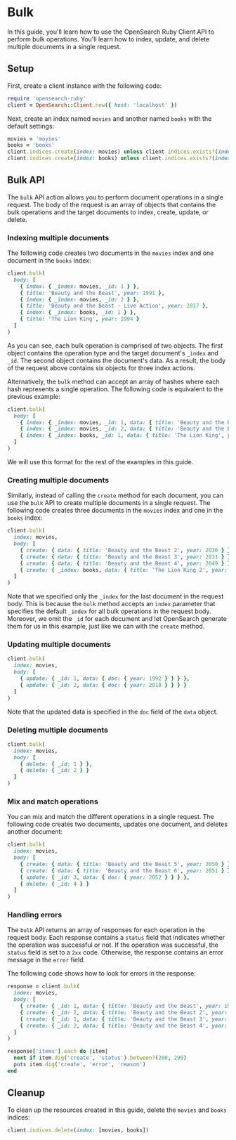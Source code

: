 # Bulk

In this guide, you'll learn how to use the OpenSearch Ruby Client API to perform bulk operations. You'll learn how to index, update, and delete multiple documents in a single request.

## Setup
First, create a client instance with the following code:

```ruby
require 'opensearch-ruby'
client = OpenSearch::Client.new({ host: 'localhost' })
```

Next, create an index named `movies` and another named `books` with the default settings:

```ruby
movies = 'movies'
books = 'books'
client.indices.create(index: movies) unless client.indices.exists?(index: movies)
client.indices.create(index: books) unless client.indices.exists?(index: books)
```


## Bulk API

The `bulk` API action allows you to perform document operations in a single request. The body of the request is an array of objects that contains the bulk operations and the target documents to index, create, update, or delete.

### Indexing multiple documents
The following code creates two documents in the `movies` index and one document in the `books` index:

```ruby
client.bulk(
  body: [
    { index: { _index: movies, _id: 1 } },
    { title: 'Beauty and the Beast', year: 1991 },
    { index: { _index: movies, _id: 2 } },
    { title: 'Beauty and the Beast - Live Action', year: 2017 },
    { index: { _index: books, _id: 1 } },
    { title: 'The Lion King', year: 1994 }
  ]
)
```
As you can see, each bulk operation is comprised of two objects. The first object contains the operation type and the target document's `_index` and `_id`. The second object contains the document's data. As a result, the body of the request above contains six objects for three index actions.

Alternatively, the `bulk` method can accept an array of hashes where each hash represents a single operation. The following code is equivalent to the previous example:

```ruby
client.bulk(
  body: [
    { index: { _index: movies, _id: 1, data: { title: 'Beauty and the Beast', year: 1991 }  } },
    { index: { _index: movies, _id: 2, data: { title: 'Beauty and the Beast - Live Action', year: 2017 } } },
    { index: { _index: books, _id: 1, data: { title: 'The Lion King', year: 1994 } } }
  ]
)
```

We will use this format for the rest of the examples in this guide.

### Creating multiple documents

Similarly, instead of calling the `create` method for each document, you can use the `bulk` API to create multiple documents in a single request. The following code creates three documents in the `movies` index and one in the `books` index:

```ruby
client.bulk(
  index: movies,
  body: [
    { create: { data: { title: 'Beauty and the Beast 2', year: 2030 } } },
    { create: { data: { title: 'Beauty and the Beast 3', year: 2031 } } },
    { create: { data: { title: 'Beauty and the Beast 4', year: 2049 } } },
    { create: { _index: books, data: { title: 'The Lion King 2', year: 1998 } } }
  ]
)
```
Note that we specified only the `_index` for the last document in the request body. This is because the `bulk` method accepts an `index` parameter that specifies the default `_index` for all bulk operations in the request body. Moreover, we omit the `_id` for each document and let OpenSearch generate them for us in this example, just like we can with the `create` method.

### Updating multiple documents
```ruby
client.bulk(
  index: movies,
  body: [
    { update: { _id: 1, data: { doc: { year: 1992 } } } },
    { update: { _id: 2, data: { doc: { year: 2018 } } } }
  ]
)
```
Note that the updated data is specified in the `doc` field of the `data` object.


### Deleting multiple documents
```ruby
client.bulk(
  index: movies,
  body: [
    { delete: { _id: 1 } },
    { delete: { _id: 2 } }
  ]
)
```

### Mix and match operations
You can mix and match the different operations in a single request. The following code creates two documents, updates one document, and deletes another document:

```ruby
client.bulk(
  index: movies,
  body: [
    { create: { data: { title: 'Beauty and the Beast 5', year: 2050 } } },
    { create: { data: { title: 'Beauty and the Beast 6', year: 2051 } } },
    { update: { _id: 3, data: { doc: { year: 2052 } } } },
    { delete: { _id: 4 } }
  ]
)
```

### Handling errors
The `bulk` API returns an array of responses for each operation in the request body. Each response contains a `status` field that indicates whether the operation was successful or not. If the operation was successful, the `status` field is set to a `2xx` code. Otherwise, the response contains an error message in the `error` field.

The following code shows how to look for errors in the response:

```ruby
response = client.bulk(
  index: movies,
  body: [
    { create: { _id: 1, data: { title: 'Beauty and the Beast', year: 1991 } } },
    { create: { _id: 2, data: { title: 'Beauty and the Beast 2', year: 2030 } } },
    { create: { _id: 1, data: { title: 'Beauty and the Beast 3', year: 2031 } } }, # document already exists error
    { create: { _id: 2, data: { title: 'Beauty and the Beast 4', year: 2049 } } }  # document already exists error
  ]
)

response['items'].each do |item|
  next if item.dig('create', 'status').between?(200, 299)
  puts item.dig('create', 'error', 'reason')
end
```

## Cleanup
To clean up the resources created in this guide, delete the `movies` and `books` indices:

```ruby
client.indices.delete(index: [movies, books])
```
